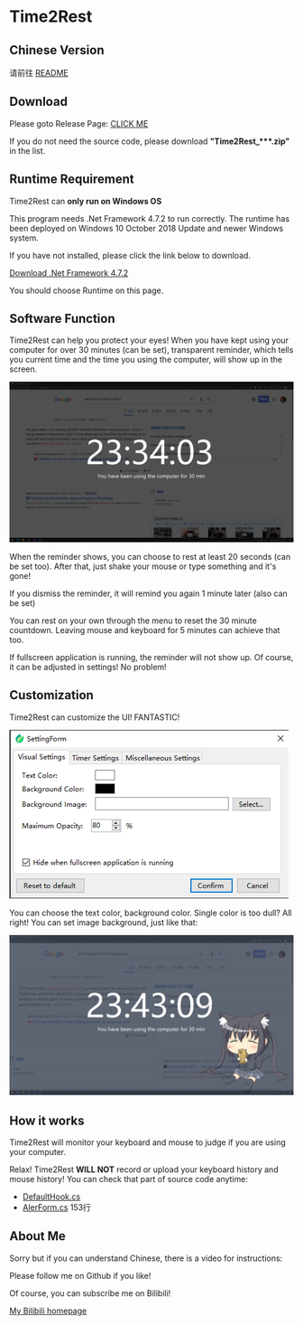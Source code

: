 ﻿# Time2Rest

## Chinese Version

请前往 [README](https://github.com/SDchao/Time2Rest/blob/main/README.md)

## Download
Please goto Release Page: [CLICK ME](https://github.com/SDchao/Time2Rest/releases/latest)

If you do not need the source code, please download **"Time2Rest_\*\*\*.zip"** in the list.

## Runtime Requirement

Time2Rest can **only run on Windows OS**

This program needs .Net Framework 4.7.2 to run correctly. The runtime has been deployed on Windows 10 October 2018 Update and newer Windows system.

If you have not installed, please click the link below to download.

[Download .Net Framework 4.7.2](https://dotnet.microsoft.com/download/dotnet-framework/net472)

You should choose Runtime on this page.

## Software Function

Time2Rest can help you protect your eyes! When you have kept using your computer for over 30 minutes (can be set), transparent reminder, which tells you current time and the time you using the computer, will show up in the screen.

![Reminder](https://github.com/SDchao/Time2Rest/blob/main/Time2Rest/Resources/Demo_Reminder.png)

When the reminder shows, you can choose to rest at least 20 seconds (can be set too). After that, just shake your mouse or type something and it's gone!

If you dismiss the reminder, it will remind you again 1 minute later (also can be set)

You can rest on your own through the menu to reset the 30 minute countdown. Leaving mouse and keyboard for 5 minutes can achieve that too.

If fullscreen application is running, the reminder will not show up. Of course, it can be adjusted in settings! No problem!

## Customization

Time2Rest can customize the UI! FANTASTIC!

![Settings](https://github.com/SDchao/Time2Rest/blob/main/Time2Rest/Resources/Demo_Settings.png)

You can choose the text color, background color. Single color is too dull? All right! You can set image background, just like that:

![WAIFU HERE](https://github.com/SDchao/Time2Rest/blob/main/Time2Rest/Resources/Demo_Img.png)


## How it works

Time2Rest will monitor your keyboard and mouse to judge if you are using your computer.

Relax! Time2Rest **WILL NOT** record or upload your keyboard history and mouse history! You can check that part of source code anytime:

* [DefaultHook.cs](https://github.com/SDchao/Time2Rest/blob/main/Time2Rest/WinInteractors/DefaultHook.cs)
* [AlerForm.cs](https://github.com/SDchao/Time2Rest/blob/main/Time2Rest/AlertForm.cs#L153-L192) 153行

## About Me

Sorry but if you can understand Chinese, there is a video for instructions:

Please follow me on Github if you like!

Of course, you can subscribe me on Bilibili!

[My Bilibili homepage](https://space.bilibili.com/12263994)